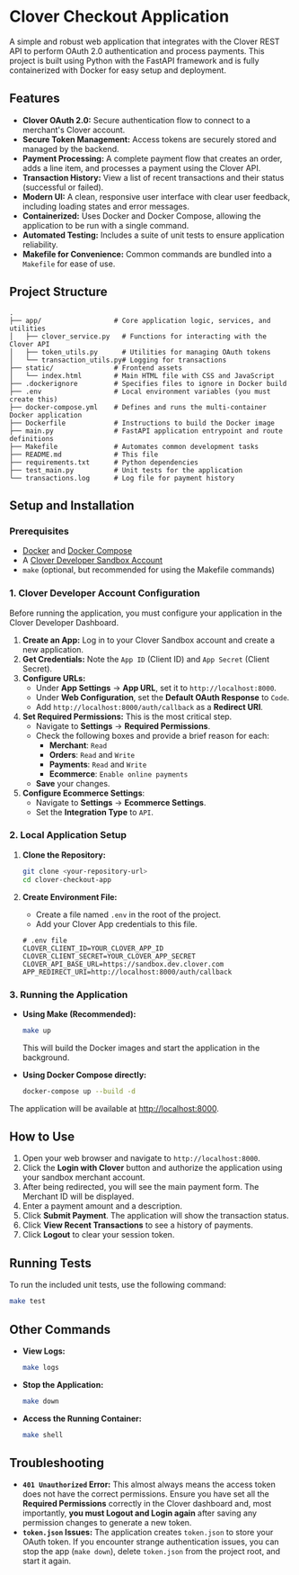 # Clover Checkout Application

A simple and robust web application that integrates with the Clover REST API to perform OAuth 2.0 authentication and process payments. This project is built using Python with the FastAPI framework and is fully containerized with Docker for easy setup and deployment.

## Features

- **Clover OAuth 2.0:** Secure authentication flow to connect to a merchant's Clover account.
- **Secure Token Management:** Access tokens are securely stored and managed by the backend.
- **Payment Processing:** A complete payment flow that creates an order, adds a line item, and processes a payment using the Clover API.
- **Transaction History:** View a list of recent transactions and their status (successful or failed).
- **Modern UI:** A clean, responsive user interface with clear user feedback, including loading states and error messages.
- **Containerized:** Uses Docker and Docker Compose, allowing the application to be run with a single command.
- **Automated Testing:** Includes a suite of unit tests to ensure application reliability.
- **Makefile for Convenience:** Common commands are bundled into a `Makefile` for ease of use.

## Project Structure

```
.
├── app/                  # Core application logic, services, and utilities
│   ├── clover_service.py   # Functions for interacting with the Clover API
│   ├── token_utils.py      # Utilities for managing OAuth tokens
│   └── transaction_utils.py# Logging for transactions
├── static/               # Frontend assets
│   └── index.html        # Main HTML file with CSS and JavaScript
├── .dockerignore         # Specifies files to ignore in Docker build
├── .env                  # Local environment variables (you must create this)
├── docker-compose.yml    # Defines and runs the multi-container Docker application
├── Dockerfile            # Instructions to build the Docker image
├── main.py               # FastAPI application entrypoint and route definitions
├── Makefile              # Automates common development tasks
├── README.md             # This file
├── requirements.txt      # Python dependencies
├── test_main.py          # Unit tests for the application
└── transactions.log      # Log file for payment history
```

## Setup and Installation

### Prerequisites

- [Docker](https://www.docker.com/get-started) and [Docker Compose](https://docs.docker.com/compose/install/)
- A [Clover Developer Sandbox Account](https://sandbox.dev.clover.com/developers/)
- `make` (optional, but recommended for using the Makefile commands)

### 1. Clover Developer Account Configuration

Before running the application, you must configure your application in the Clover Developer Dashboard.

1.  **Create an App:** Log in to your Clover Sandbox account and create a new application.
2.  **Get Credentials:** Note the `App ID` (Client ID) and `App Secret` (Client Secret).
3.  **Configure URLs:**
    -   Under **App Settings** -> **App URL**, set it to `http://localhost:8000`.
    -   Under **Web Configuration**, set the **Default OAuth Response** to `Code`.
    -   Add `http://localhost:8000/auth/callback` as a **Redirect URI**.
4.  **Set Required Permissions:** This is the most critical step.
    -   Navigate to **Settings** -> **Required Permissions**.
    -   Check the following boxes and provide a brief reason for each:
        -   **Merchant**: `Read`
        -   **Orders**: `Read` and `Write`
        -   **Payments**: `Read` and `Write`
        -   **Ecommerce**: `Enable online payments`
    -   **Save** your changes.
5.  **Configure Ecommerce Settings**:
    -   Navigate to **Settings** -> **Ecommerce Settings**.
    -   Set the **Integration Type** to `API`.

### 2. Local Application Setup

1.  **Clone the Repository:**
    ```bash
    git clone <your-repository-url>
    cd clover-checkout-app
    ```

2.  **Create Environment File:**
    -   Create a file named `.env` in the root of the project.
    -   Add your Clover App credentials to this file.

    ```env
    # .env file
    CLOVER_CLIENT_ID=YOUR_CLOVER_APP_ID
    CLOVER_CLIENT_SECRET=YOUR_CLOVER_APP_SECRET
    CLOVER_API_BASE_URL=https://sandbox.dev.clover.com
    APP_REDIRECT_URI=http://localhost:8000/auth/callback
    ```

### 3. Running the Application

-   **Using Make (Recommended):**
    ```bash
    make up
    ```
    This will build the Docker images and start the application in the background.

-   **Using Docker Compose directly:**
    ```bash
    docker-compose up --build -d
    ```

The application will be available at [http://localhost:8000](http://localhost:8000).

## How to Use

1.  Open your web browser and navigate to `http://localhost:8000`.
2.  Click the **Login with Clover** button and authorize the application using your sandbox merchant account.
3.  After being redirected, you will see the main payment form. The Merchant ID will be displayed.
4.  Enter a payment amount and a description.
5.  Click **Submit Payment**. The application will show the transaction status.
6.  Click **View Recent Transactions** to see a history of payments.
7.  Click **Logout** to clear your session token.

## Running Tests

To run the included unit tests, use the following command:

```bash
make test
```

## Other Commands

-   **View Logs:**
    ```bash
    make logs
    ```
-   **Stop the Application:**
    ```bash
    make down
    ```
-   **Access the Running Container:**
    ```bash
    make shell
    ```

## Troubleshooting

-   **`401 Unauthorized` Error:** This almost always means the access token does not have the correct permissions. Ensure you have set all the **Required Permissions** correctly in the Clover dashboard and, most importantly, **you must Logout and Login again** after saving any permission changes to generate a new token.
-   **`token.json` Issues:** The application creates `token.json` to store your OAuth token. If you encounter strange authentication issues, you can stop the app (`make down`), delete `token.json` from the project root, and start it again.
